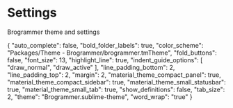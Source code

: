 # Settings
Brogrammer theme and settings


{
	"auto_complete": false,
	"bold_folder_labels": true,
	"color_scheme": "Packages/Theme - Brogrammer/brogrammer.tmTheme",
	"fold_buttons": false,
	"font_size": 13,
	"highlight_line": true,
	"indent_guide_options":
	[
		"draw_normal",
		"draw_active"
	],
	"line_padding_bottom": 2,
	"line_padding_top": 2,
	"margin": 2,
	"material_theme_compact_panel": true,
	"material_theme_compact_sidebar": true,
	"material_theme_small_statusbar": true,
	"material_theme_small_tab": true,
	"show_definitions": false,
	"tab_size": 2,
	"theme": "Brogrammer.sublime-theme",
	"word_wrap": "true"
}
